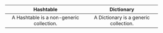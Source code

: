 
| Hashtable   | 	Dictionary |
|:------------:|:-------------:|
|A Hashtable is a non-generic collection.| A Dictionary is a generic collection.|
